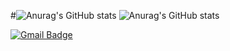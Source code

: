 #![Anurag's GitHub stats](https://github-readme-stats.vercel.app/api?username=si-hun&show_icons=true&theme=radical)
![Anurag's GitHub stats](https://github-readme-stats.vercel.app/api?username=baeyuna97&show_icons=true&theme=radical)

[![Gmail Badge](https://img.shields.io/badge/Gmail-d14836?style=flat-square&logo=Gmail&logoColor=white&link=mailto:gsh7787@naver.com)](gsh7787@naver.com)
